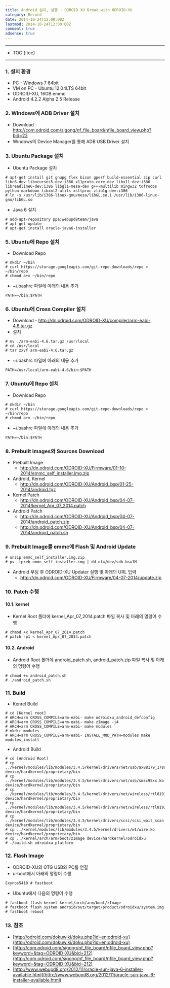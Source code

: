 ```yaml
---
title: Android 설치, 실행 - ODROID XU Broad with ODROID-VU
category: Record
date: 2014-10-24T12:00:00Z
lastmod: 2014-10-24T12:00:00Z
comment: true
adsense: true
---
```


***

* TOC
{:toc}

***

### 1. 설치 환경

* PC - Windows 7 64bit
* VM on PC - Ubuntu 12.04LTS 64bit
* ODROID-XU, 16GB emmc
* Android 4.2.2 Alpha 2.5 Release

### 2. Windows에 ADB Driver 설치

* Download - http://com.odroid.com/sigong/nf_file_board/nfile_board_view.php?bid=22
* Windows의 Device Manager를 통해 ADB USB Driver 설치

### 3. Ubuntu Package 설치

* Ubuntu Package 설치

~~~
# apt-get install git gnupg flex bison gperf build-essential zip curl libc6-dev libncurses5-dev:i386 x11proto-core-dev libx11-dev:i386 libreadline6-dev:i386 libgl1-mesa-dev g++-multilib mingw32 tofrodos python-markdown libxml2-utils xsltproc zlib1g-dev:i386
# ln -s /usr/lib/i386-linux-gnu/mesa/libGL.so.1 /usr/lib/i386-linux-gnu/libGL.so
~~~

* Java 6 설치

~~~
# add-apt-repository ppa:webupd8team/java
# apt-get update
# apt-get install oracle-java6-installer
~~~

### 5. Ubuntu에 Repo 설치

* Download Repo

~~~
# mkdir ~/bin
# curl https://storage.googleapis.com/git-repo-downloads/repo > ~/bin/repo
# chmod a+x ~/bin/repo
~~~

* ~/.bashrc 파일에 아래의 내용 추가

~~~
PATH=~/bin:$PATH
~~~

### 6. Ubuntu에 Cross Compiler 설치

* Download - http://dn.odroid.com/ODROID-XU/compiler/arm-eabi-4.6.tar.gz
* 설치

~~~
# mv ./arm-eabi-4.6.tar.gz /usr/local
# cd /usr/local
# tar zxvf arm-eabi-4.6.tar.gz
~~~

* ~/.bashrc 파일에 아래의 내용 추가

~~~
PATH=/usr/local/arm-eabi-4.6/bin:$PATH
~~~

### 7. Ubuntu에 Repo 설치

* Download Repo

~~~
# mkdir ~/bin
# curl https://storage.googleapis.com/git-repo-downloads/repo > ~/bin/repo
# chmod a+x ~/bin/repo
~~~

* ~/.bashrc 파일에 아래의 내용 추가

~~~
PATH=~/bin:$PATH
~~~

### 8. Prebuilt Images와 Sources Download

* Prebuilt Image
  * http://dn.odroid.com/ODROID-XU/Firmware/01-10-2014/emmc_self_installer.img.zip
* Android, Kernel
  * http://dn.odroid.com/ODROID-XU/Android_bsp/01-25-2014/android.tgz
* Kernel Patch
  * http://dn.odroid.com/ODROID-XU/Android_bsp/04-07-2014/kernel_Apr_07_2014.patch
* Android Patch
  * http://dn.odroid.com/ODROID-XU/Android_bsp/04-07-2014/android_patch.zip
  * http://dn.odroid.com/ODROID-XU/Android_bsp/04-07-2014/android_patch.sh

### 9. Prebuilt Image를 emmc에 Flash 및 Android Update

~~~
# unzip emmc_self_installer.img.zip
# pv -tpreb emmc_self_installer.img | dd of=/dev/sdb bs=1M
~~~

* Android 부팅 후 ODROID-XU Updater 실행 및 아래의 URL 입력
  * http://dn.odroid.com/ODROID-XU/Firmware/04-07-2014/update.zip

### 10. Patch 수행

#### 10.1. kernel

* Kernel Root 폴더에 kernel_Apr_07_2014.patch 파일 복사 및 아래의 명령어 수행

~~~
# chmod +x kernel_Apr_07_2014.patch
# patch -p1 < kernel_Apr_07_2014.patch
~~~

#### 10.2. Android

* Android Root 폴더에 android_patch.sh, android_patch.zip 파일 복사 및 아래의 명령어 수행

~~~
# chmod +x android_patch.sh
# ./android_patch.sh
~~~

### 11. Build

* Kenrel Build

~~~
# cd [Kernel root]
# ARCH=arm CROSS_COMPILE=arm-eabi- make odroidxu_android_defconfig
# ARCH=arm CROSS_COMPILE=arm-eabi- make zImage -j4
# ARCH=arm CROSS_COMPILE=arm-eabi- make modules
# mkdir modules
# ARCH=arm CROSS_COMPILE=arm-eabi- INSTALL_MOD_PATH=modules make modules_install
~~~

* Android Build

~~~
# cd [Android Root]
# cp ../kernel/modules/lib/modules/3.4.5/kernel/drivers/net/usb/ax88179_178a.ko device/hardkernel/proprietary/bin
# cp ../kernel/modules/lib/modules/3.4.5/kernel/drivers/net/usb/smsc95xx.ko device/hardkernel/proprietary/bin
# cp ../kernel/modules/lib/modules/3.4.5/kernel/drivers/net/wireless/rtl8191su/rtl8191su.ko device/hardkernel/proprietary/bin
# cp ../kernel/modules/lib/modules/3.4.5/kernel/drivers/net/wireless/rtl8192cu_v40/rtl8192cu.ko device/hardkernel/proprietary/bin
# cp ../kernel/modules/lib/modules/3.4.5/kernel/drivers/scsi/scsi_wait_scan.ko device/hardkernel/proprietary/bin
# cp ../kernel/modules/lib/modules/3.4.5/kernel/drivers/w1/wire.ko device/hardkernel/proprietary/bin
# cp ../kernel/arch/arm/boot/zImage device/hardkernel/odroidxu
# ./build.sh odroidxu platform
~~~

### 12. Flash Image

* ODROID-XU의 OTG USB와 PC를 연결
* u-boot에서 아래의 명령어 수행

~~~
Exynos5410 # fastboot
~~~

* Ubuntu에서 다음의 명령어 수행

~~~
# fastboot flash kernel kernel/arch/arm/boot/zImage
# fastboot flash system android/out/target/product/odroidxu/system.img
# fastboot reboot
~~~

### 13. 참조

* [http://odroid.com/dokuwiki/doku.php?id=en:odroid-xu](http://odroid.com/dokuwiki/doku.php?id=en:odroid-xu)
* [http://com.odroid.com/sigong/nf_file_board/nfile_board_view.php?keyword=&tag=ODROID-XU&bid=212](http://com.odroid.com/sigong/nf_file_board/nfile_board_view.php?keyword=&tag=ODROID-XU&bid=212)
* [http://www.webupd8.org/2012/11/oracle-sun-java-6-installer-available.html](http://www.webupd8.org/2012/11/oracle-sun-java-6-installer-available.html)
